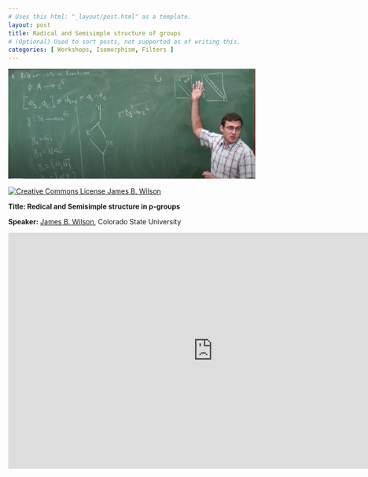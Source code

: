```yaml
---
# Uses this html: "_layout/post.html" as a template.
layout: post 
title: Radical and Semisimple structure of groups
# (Optional) Used to sort posts, not supported as of writing this.
categories: [ Workshops, Isomorphism, Filters ]
---
```


![Tensors and Operators](/uploads/images/Wilson-BIRS-2013.png)

<a rel="license" href="http://creativecommons.org/licenses/by-nc-nd/4.0/" target="_blank">
<img alt="Creative Commons License" style="border-width:0" src="https://i.creativecommons.org/l/by-nc-nd/4.0/88x31.png" />
James B. Wilson</a>


<b>Title: Redical and Semisimple structure in p-groups</b>

**Speaker:** <a href="https://www.math.colostate.edu/~jwilson/" target="_blank">James B. Wilson</a>, Colorado State University

<div class="iframe-wrapper">
<iframe src="http://www.birs.ca/events/2013/5-day-workshops/13w5033/videos/embed/201307221010-Wilson.mp4" width="832"  height="480" frameborder="0"  scrolling="auto" itemprop="video" />
</div>

[External Video Link](http://www.birs.ca/events/2013/5-day-workshops/13w5033/videos/watch/201307221010-Wilson.html?jwsource=cl)
---


